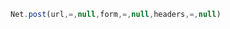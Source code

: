 <!--TITLE:Net.post()-->
<!--ABOUT:Upspark's Net API module.-->

```javascript
Net.post(url,=,null,form,=,null,headers,=,null)
```